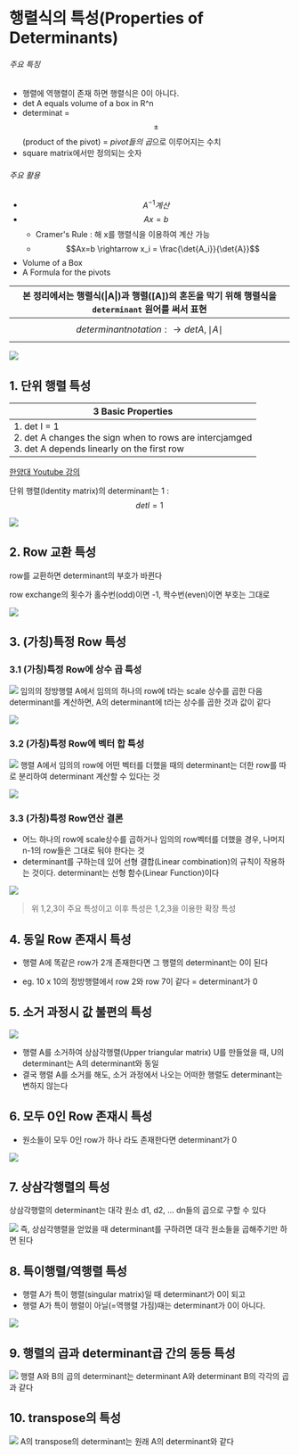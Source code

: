 # 행렬식의 특성(Properties of Determinants)

###### 주요 특징 
- 행렬에 역행렬이 존재 하면 행렬식은 0이 아니다. 
- det A equals volume of a box in R^n
- determinat = $$\pm $$ (product of the pivot) = *pivot들의 곱*으로 이루어지는 수치
- square matrix에서만 정의되는 숫자
 




###### 주요 활용 
- $$ A^{-1}계산 $$
- $$ Ax =b $$ 
    - Cramer's Rule : 해 x를 행렬식을 이용하여 계산 가능 
    - $$Ax=b \rightarrow x_i = \frac{\det{A_i}}{\det{A}}$$
- Volume of a Box
- A Formula for the pivots 


|본 정리에서는 행렬식(\|A\|)과 행렬([A])의 혼돈을 막기 위해 행렬식을 `determinant` 원어를 써서 표현|
|-|
|$$ determinant notation: \rightarrow det A, \mid{A}\mid $$|

![](http://i.imgur.com/LsWApHW.png)



## 1. 단위 행렬 특성
|3 Basic Properties|
|-|
|1. det I = 1 <br>2. det A changes the sign when to rows are intercjamged <br> 3. det A depends linearly on the first row|


[한양대 Youtube 강의](https://youtu.be/mbPObLcqlXQ?t=25m8s)

단위 행렬(Identity matrix)의 determinant는 1 : $$det I = 1$$

![](http://cfile8.uf.tistory.com/image/216532335901824C18E1FD)

## 2. Row 교환 특성 

row를 교환하면 determinant의 부호가 바뀐다

row exchange의 횟수가 홀수번(odd)이면 -1, 짝수번(even)이면 부호는 그대로

![](http://cfile3.uf.tistory.com/image/2311FE37590183001D8456)

## 3. (가칭)특정 Row 특성  

### 3.1 (가칭)특정 Row에 상수 곱 특성

![](http://cfile2.uf.tistory.com/image/2411A842590185600110A0)
임의의 정방행렬 A에서 임의의 하나의 row에 t라는 scale 상수를 곱한 다음 determinant를 계산하면, A의 determinant에 t라는 상수를 곱한 것과 값이 같다

![](http://cfile2.uf.tistory.com/image/2411A842590185600110A0)

### 3.2 (가칭)특정 Row에 벡터 합 특성

![](http://cfile28.uf.tistory.com/image/2527EA3E59018BE724F3DD)
행렬 A에서 임의의 row에 어떤 벡터를 더했을 때의 determinant는 더한 row를 따로 분리하여 determinant 계산할 수 있다는 것

![](http://cfile9.uf.tistory.com/image/257FC24159018C670F9850)


### 3.3 (가칭)특정 Row연산 결론 
- 어느 하나의 row에 scale상수를 곱하거나 임의의 row벡터를 더했을 경우, 나머지 n-1의 row들은 그대로 둬야 한다는 것
- determinant를 구하는데 있어 선형 결합(Linear combination)의 규칙이 작용하는 것이다. determinant는 선형 함수(Linear Function)이다

![](http://cfile7.uf.tistory.com/image/215AB9395901940E1AEB35)


> 위 1,2,3이 주요 특성이고 이후 특성은 1,2,3을 이용한 확장 특성 

## 4. 동일 Row 존재시 특성 
- 행렬 A에 똑같은 row가 2개 존재한다면 그 행렬의 determinant는 0이 된다

- eg. 10 x 10의 정방행렬에서 row 2와 row 7이 같다 = determinant가 0

## 5. 소거 과정시 값 불편의 특성
![](http://cfile27.uf.tistory.com/image/2471D8475901E9A70F2B64)

- 행렬 A를 소거하여 상삼각행렬(Upper triangular matrix) U를 만들었을 때, U의 determinant는 A의 determinant와 동일
- 결국 행렬 A를 소거를 해도, 소거 과정에서 나오는 어떠한 행렬도 determinant는 변하지 않는다

## 6. 모두 0인 Row 존재시 특성 
- 원소들이 모두 0인 row가 하나 라도 존재한다면 determinant가 0

![](http://cfile3.uf.tistory.com/image/212D054B5901F8302FF789)

## 7. 상삼각행렬의 특성 
상삼각행렬의 determinant는 대각 원소 d1, d2, ... dn들의 곱으로 구할 수 있다

![](http://cfile5.uf.tistory.com/image/2534B047590202621619F3)
즉, 상삼각행렬을 얻었을 때 determinant를 구하려면 대각 원소들을 곱해주기만 하면 된다

## 8. 특이행렬/역행렬 특성 
- 행렬 A가 특이 행렬(singular matrix)일 때 determinant가 0이 되고
- 행렬 A가 특이 행렬이 아닐(=역행렬 가짐)때는 determinant가 0이 아니다. 

![](http://cfile6.uf.tistory.com/image/2323EB4A5902E04E2F4299)

## 9. 행렬의 곱과 determinant곱 간의 동등 특성
![](http://cfile29.uf.tistory.com/image/23591B4B5902BD062677E4)
행렬 A와 B의 곱의 determinant는 determinant A와 determinant B의 각각의 곱과 같다

## 10. transpose의 특성

![](http://cfile21.uf.tistory.com/image/22402A475902D0D8033126)
A의 transpose의 determinant는 원래 A의 determinant와 같다
